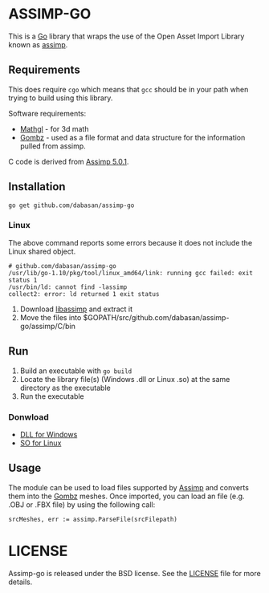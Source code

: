 ASSIMP-GO
=========

This is a [Go][golang] library that wraps the use of the Open Asset Import Library known as [assimp][assimp-link].


Requirements
------------

This does require `cgo` which means that `gcc` should be in your path
when trying to build using this library.

Software requirements:

* [Mathgl][mgl] - for 3d math
* [Gombz][gombz-link] - used as a file format and data structure for
  the information pulled from assimp.

C code is derived from [Assimp 5.0.1](https://github.com/assimp/assimp/releases/tag/v5.0.1).

## Installation

```
go get github.com/dabasan/assimp-go 
```

### Linux

The above command reports some errors because it does not include the Linux shared object.

```
# github.com/dabasan/assimp-go
/usr/lib/go-1.10/pkg/tool/linux_amd64/link: running gcc failed: exit status 1
/usr/bin/ld: cannot find -lassimp
collect2: error: ld returned 1 exit status
```

1. Download [libassimp](https://github.com/Dabasan/assimp-go/releases/download/v1.0.0/libassimp.tar.gz) and extract it
2. Move the files into $GOPATH/src/github.com/dabasan/assimp-go/assimp/C/bin

## Run

1. Build an executable with `go build`
2. Locate the library file(s) (Windows .dll or Linux .so) at the same directory as the executable
3. Run the executable

### Donwload

- [DLL for Windows](https://github.com/Dabasan/assimp-go/releases/download/v1.0.0/assimp.zip)
- [SO for Linux](https://github.com/Dabasan/assimp-go/releases/download/v1.0.0/libassimp.tar.gz)

Usage
-----

The module can be used to load files supported by [Assimp][assimp-link] and converts
them into the [Gombz][gombz-link] meshes. Once imported, you can load an file
(e.g. .OBJ or .FBX file) by using the following call:


```
srcMeshes, err := assimp.ParseFile(srcFilepath)
```

LICENSE
=======

Assimp-go is released under the BSD license. See the [LICENSE][license-link] file for more details.


[golang]: https://golang.org/
[license-link]: https://raw.githubusercontent.com/tbogdala/assimp-go/master/LICENSE
[assimp-link]: http://assimp.sourceforge.net/
[mgl]: https://github.com/go-gl/mathgl
[gombz-link]: https://github.com/tbogdala/gombz
